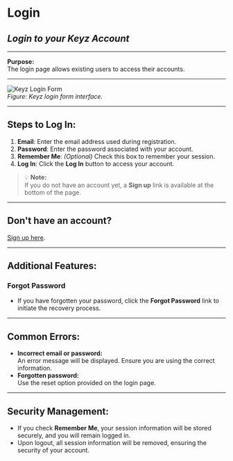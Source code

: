 # Login

## *Login to your Keyz Account*

---

**Purpose:**  
The login page allows existing users to access their accounts.

---

![Keyz Login Form](../../Images/login.png)  
*Figure: Keyz login form interface.*

---

## **Steps to Log In:**

1. **Email**: Enter the email address used during registration.  
2. **Password**: Enter the password associated with your account.  
3. **Remember Me**: *(Optional)* Check this box to remember your session.  
4. **Log In**: Click the **Log In** button to access your account.  

> 💡 **Note:**  
> If you do not have an account yet, a **Sign up** link is available at the bottom of the page.

---

## **Don't have an account?**  
[Sign up here](./1Register.md).

---

## **Additional Features:**

### **Forgot Password**
- If you have forgotten your password, click the **Forgot Password** link to initiate the recovery process.

---

## **Common Errors:**

- **Incorrect email or password:**  
  An error message will be displayed. Ensure you are using the correct information.
- **Forgotten password:**  
  Use the reset option provided on the login page.

---

## **Security Management:**

- If you check **Remember Me**, your session information will be stored securely, and you will remain logged in.  
- Upon logout, all session information will be removed, ensuring the security of your account.